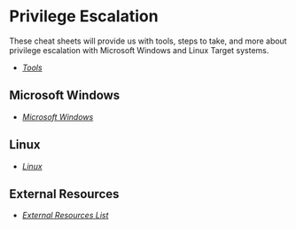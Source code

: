 # Privilege Escalation
These cheat sheets will provide us with tools, steps to take, and more about privilege escalation with Microsoft Windows and Linux Target systems.

* [*Tools*](https://github.com/weaknetlabs/Penetration-Testing-Grimoire/tree/master/Privilege%20Escalation/Tools)

## Microsoft Windows
* [*Microsoft Windows*](https://github.com/weaknetlabs/Penetration-Testing-Grimoire/blob/master/Flow%20Charts/Privilege%20Escalation/windows.md)
## Linux
* [*Linux*](https://github.com/weaknetlabs/Penetration-Testing-Grimoire/blob/master/Privilege%20Escalation/linux.md)

## External Resources
* [*External Resources List*](https://github.com/weaknetlabs/Penetration-Testing-Grimoire/blob/master/Privilege%20Escalation/privilege-escalation-resources.md)
